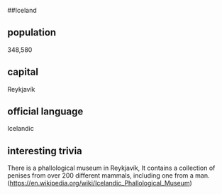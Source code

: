 ##Iceland
## population
348,580 


## capital
Reykjavík
 
## official language
Icelandic

## interesting trivia

There is a phallological museum in Reykjavík, It contains a collection of penises from over 200 different mammals, including one from a man. (https://en.wikipedia.org/wiki/Icelandic_Phallological_Museum)




